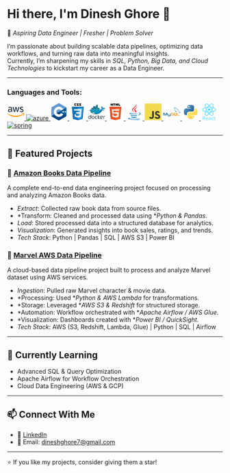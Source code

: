 # Hi there, I'm Dinesh Ghore 👋  

🚀 *Aspiring Data Engineer | Fresher | Problem Solver*  

I’m passionate about building scalable data pipelines, optimizing data workflows, and turning raw data into meaningful insights.  
Currently, I’m sharpening my skills in *SQL, Python, Big Data, and Cloud Technologies* to kickstart my career as a Data Engineer.  

---

<p align="left">
</p>

<h3 align="left">Languages and Tools:</h3>
<p align="left"> <a href="https://aws.amazon.com" target="_blank" rel="noreferrer"> <img src="https://raw.githubusercontent.com/devicons/devicon/master/icons/amazonwebservices/amazonwebservices-original-wordmark.svg" alt="aws" width="40" height="40"/> </a> <a href="https://azure.microsoft.com/en-in/" target="_blank" rel="noreferrer"> <img src="https://www.vectorlogo.zone/logos/microsoft_azure/microsoft_azure-icon.svg" alt="azure" width="40" height="40"/> </a> <a href="https://www.w3schools.com/cpp/" target="_blank" rel="noreferrer"> <img src="https://raw.githubusercontent.com/devicons/devicon/master/icons/cplusplus/cplusplus-original.svg" alt="cplusplus" width="40" height="40"/> </a> <a href="https://www.w3schools.com/css/" target="_blank" rel="noreferrer"> <img src="https://raw.githubusercontent.com/devicons/devicon/master/icons/css3/css3-original-wordmark.svg" alt="css3" width="40" height="40"/> </a> <a href="https://www.docker.com/" target="_blank" rel="noreferrer"> <img src="https://raw.githubusercontent.com/devicons/devicon/master/icons/docker/docker-original-wordmark.svg" alt="docker" width="40" height="40"/> </a> <a href="https://www.w3.org/html/" target="_blank" rel="noreferrer"> <img src="https://raw.githubusercontent.com/devicons/devicon/master/icons/html5/html5-original-wordmark.svg" alt="html5" width="40" height="40"/> </a> <a href="https://www.java.com" target="_blank" rel="noreferrer"> <img src="https://raw.githubusercontent.com/devicons/devicon/master/icons/java/java-original.svg" alt="java" width="40" height="40"/> </a> <a href="https://developer.mozilla.org/en-US/docs/Web/JavaScript" target="_blank" rel="noreferrer"> <img src="https://raw.githubusercontent.com/devicons/devicon/master/icons/javascript/javascript-original.svg" alt="javascript" width="40" height="40"/> </a> <a href="https://www.mysql.com/" target="_blank" rel="noreferrer"> <img src="https://raw.githubusercontent.com/devicons/devicon/master/icons/mysql/mysql-original-wordmark.svg" alt="mysql" width="40" height="40"/> </a> <a href="https://www.python.org" target="_blank" rel="noreferrer"> <img src="https://raw.githubusercontent.com/devicons/devicon/master/icons/python/python-original.svg" alt="python" width="40" height="40"/> </a> <a href="https://reactjs.org/" target="_blank" rel="noreferrer"> <img src="https://raw.githubusercontent.com/devicons/devicon/master/icons/react/react-original-wordmark.svg" alt="react" width="40" height="40"/> </a> <a href="https://spring.io/" target="_blank" rel="noreferrer"> <img src="https://www.vectorlogo.zone/logos/springio/springio-icon.svg" alt="spring" width="40" height="40"/> </a> </p>


---

## 📌 Featured Projects  

### 🔹 [Amazon Books Data Pipeline](https://github.com/your-username/amazon_books_data_pipeline)  
A complete end-to-end data engineering project focused on processing and analyzing Amazon Books data.  
- *Extract*: Collected raw book data from source files.  
- *Transform: Cleaned and processed data using **Python & Pandas*.  
- *Load*: Stored processed data into a structured database for analytics.  
- *Visualization*: Generated insights into book sales, ratings, and trends.  
- *Tech Stack*: Python | Pandas | SQL | AWS S3 | Power BI  

### 🔹 [Marvel AWS Data Pipeline](https://github.com/your-username/marvel-aws-pipeline)  
A cloud-based data pipeline project built to process and analyze Marvel dataset using AWS services.  
- *Ingestion*: Pulled raw Marvel character & movie data.  
- *Processing: Used **Python & AWS Lambda* for transformations.  
- *Storage: Leveraged **AWS S3 & Redshift* for structured storage.  
- *Automation: Workflow orchestrated with **Apache Airflow / AWS Glue*.  
- *Visualization: Dashboards created with **Power BI / QuickSight*.  
- *Tech Stack*: AWS (S3, Redshift, Lambda, Glue) | Python | SQL | Airflow  
 
---

## 🌱 Currently Learning  
- Advanced SQL & Query Optimization  
- Apache Airflow for Workflow Orchestration  
- Cloud Data Engineering (AWS & GCP)  

---

## 📫 Connect With Me  
- 💼 [LinkedIn](https://www.linkedin.com/in/dinesh-ghore-557853206)  
- 📧 Email: dineshghore7@gmail.com  
 

---

⭐️ If you like my projects, consider giving them a star!

